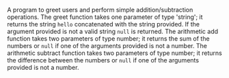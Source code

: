 A program to greet users and perform simple addition/subtraction operations. The greet function takes one parameter of type 'string'; it returns the string `hello` concatenated with the string provided. If the argument provided is not a valid string `null` is returned. The arithmetic add function takes two parameters of type number; it returns the sum of the numbers or `null` if one of the arguments provided is not a number. The arithmetic subtract function takes two parameters of type number; it returns the difference between the numbers or `null` if one of the arguments provided is not a number.
